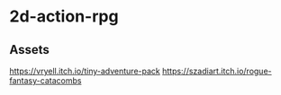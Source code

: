 # 2d-action-rpg
 
## Assets
https://vryell.itch.io/tiny-adventure-pack
https://szadiart.itch.io/rogue-fantasy-catacombs